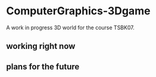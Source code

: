 # ComputerGraphics-3Dgame

A work in progress 3D world for the course TSBK07.

## working right now



## plans for the future
